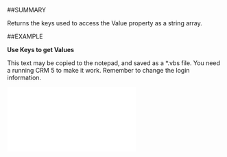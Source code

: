 

##SUMMARY


Returns the keys used to access the Value property as a string array.



##EXAMPLE

**Use Keys to get Values**

This text may be copied to the notepad, and saved as a *.vbs file. You need a running CRM 5 to make it work. Remember to change the login information.

![](../../Examples/vbs/IListTextItem.Keys.vbs.txt)





